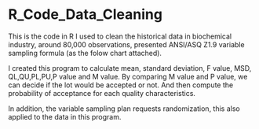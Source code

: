 # R_Code_Data_Cleaning
This is the code in R I used to clean the historical data in biochemical industry, around 80,000 observations, presented ANSI/ASQ Z1.9 variable sampling formula (as the folow chart attached).

I created this program to calculate mean, standard deviation, F value, MSD, QL,QU,PL,PU,P value and M value. 
By comparing M value and P value, we can decide if the lot would be accepted or not. And then compute the probability of acceptance for each quality characteristics.

In addition, the variable sampling plan requests randomization, this also applied to the data in this program.

